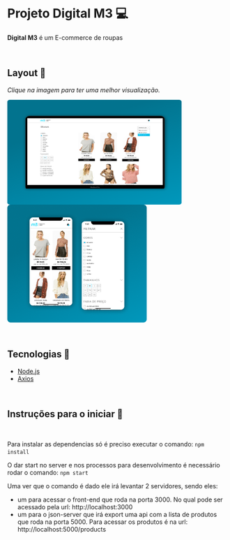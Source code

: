 
# Projeto Digital M3 :computer: 
<p><strong>Digital M3</strong> é um E-commerce de roupas</p>


&nbsp;

## Layout :bookmark:
  <i>Clique na imagem para ter uma melhor visualização.</i>

  <img src="https://github.com/ItamarJoire/desenvoldevor-m3-vtex/blob/master/desktop.png" align="left" width="400" height="240">
  <img src="https://github.com/ItamarJoire/desenvoldevor-m3-vtex/blob/master/display-mobile.png"  align="center" width="320" height="270">
  
  
  &nbsp;
  
  ## Tecnologias	:toolbox:
  
* [Node.js](https://nodejs.org/en/)
* [Axios](https://expressjs.com/pt-br/)


&nbsp;


## Instruções para o iniciar :rocket:


 &nbsp;

Para instalar as dependencias só é preciso executar o comando: `npm install`

O dar start no server e nos processos para desenvolvimento é necessário rodar o comando: `npm start`

Uma ver que o comando é dado ele irá levantar 2 servidores, sendo eles:
 - um para acessar o front-end que roda na porta 3000. No qual pode ser acessado pela url: http://localhost:3000
 - um para o json-server que irá export uma api com a lista de produtos que roda na porta 5000. Para acessar os produtos é na url:  http://localhost:5000/products


